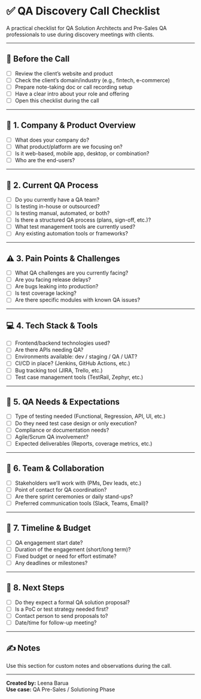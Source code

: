 # ✅ QA Discovery Call Checklist

A practical checklist for QA Solution Architects and Pre-Sales QA professionals to use during discovery meetings with clients.

---

## 📅 Before the Call

- [ ] Review the client’s website and product
- [ ] Check the client’s domain/industry (e.g., fintech, e-commerce)
- [ ] Prepare note-taking doc or call recording setup
- [ ] Have a clear intro about your role and offering
- [ ] Open this checklist during the call

---

## 🏢 1. Company & Product Overview

- [ ] What does your company do?
- [ ] What product/platform are we focusing on?
- [ ] Is it web-based, mobile app, desktop, or combination?
- [ ] Who are the end-users?

---

## 🧪 2. Current QA Process

- [ ] Do you currently have a QA team?
- [ ] Is testing in-house or outsourced?
- [ ] Is testing manual, automated, or both?
- [ ] Is there a structured QA process (plans, sign-off, etc.)?
- [ ] What test management tools are currently used?
- [ ] Any existing automation tools or frameworks?

---

## ⚠️ 3. Pain Points & Challenges

- [ ] What QA challenges are you currently facing?
- [ ] Are you facing release delays?
- [ ] Are bugs leaking into production?
- [ ] Is test coverage lacking?
- [ ] Are there specific modules with known QA issues?

---

## 💻 4. Tech Stack & Tools

- [ ] Frontend/backend technologies used?
- [ ] Are there APIs needing QA?
- [ ] Environments available: dev / staging / QA / UAT?
- [ ] CI/CD in place? (Jenkins, GitHub Actions, etc.)
- [ ] Bug tracking tool (JIRA, Trello, etc.)
- [ ] Test case management tools (TestRail, Zephyr, etc.)

---

## 🎯 5. QA Needs & Expectations

- [ ] Type of testing needed (Functional, Regression, API, UI, etc.)
- [ ] Do they need test case design or only execution?
- [ ] Compliance or documentation needs?
- [ ] Agile/Scrum QA involvement?
- [ ] Expected deliverables (Reports, coverage metrics, etc.)

---

## 👥 6. Team & Collaboration

- [ ] Stakeholders we’ll work with (PMs, Dev leads, etc.)
- [ ] Point of contact for QA coordination?
- [ ] Are there sprint ceremonies or daily stand-ups?
- [ ] Preferred communication tools (Slack, Teams, Email)?

---

## 📆 7. Timeline & Budget

- [ ] QA engagement start date?
- [ ] Duration of the engagement (short/long term)?
- [ ] Fixed budget or need for effort estimate?
- [ ] Any deadlines or milestones?

---

## 📌 8. Next Steps

- [ ] Do they expect a formal QA solution proposal?
- [ ] Is a PoC or test strategy needed first?
- [ ] Contact person to send proposals to?
- [ ] Date/time for follow-up meeting?

---

## ✍️ Notes

Use this section for custom notes and observations during the call.

---

**Created by:** Leena Barua  
**Use case:** QA Pre-Sales / Solutioning Phase

